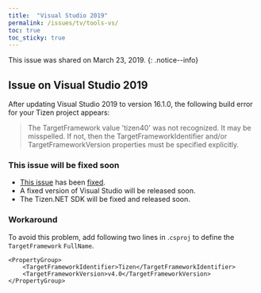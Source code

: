 ```yaml
---
title:  "Visual Studio 2019"
permalink: /issues/tv/tools-vs/
toc: true
toc_sticky: true
---
```


This issue was shared on March 23, 2019.
{: .notice--info}

## Issue on Visual Studio 2019
After updating Visual Studio 2019 to version 16.1.0, the following build error for your Tizen project appears:

> The TargetFramework value 'tizen40' was not recognized. It may be misspelled. If not, then the TargetFrameworkIdentifier and/or TargetFrameworkVersion properties must be specified explicitly.

### This issue will be fixed soon
- [This issue](https://github.com/dotnet/project-system/issues/4854) has been [fixed](https://github.com/dotnet/project-system/pull/4859).
- A fixed version of Visual Studio will be released soon.
- The Tizen.NET SDK will be fixed and released soon.

### Workaround
To avoid this problem, add following two lines in .`csproj` to define the `TargetFramework` `FullName`.
```
<PropertyGroup>
    <TargetFrameworkIdentifier>Tizen</TargetFrameworkIdentifier>
    <TargetFrameworkVersion>v4.0</TargetFrameworkVersion>
</PropertyGroup>
```
